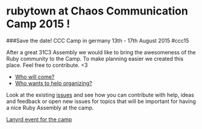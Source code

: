 # rubytown at Chaos Communication Camp 2015 !
###Save the date! CCC Camp in germany 13th - 17th August 2015 #ccc15

After a great 31C3 Assembly we would like to bring the awesomeness of the Ruby community to the Camp.
To make planning easier we created this place. Feel free to contribute. <3

* [Who will come?](https://github.com/rubytown/Chaos-Communication-Camp-2015/issues/1)
* [Who wants to help organizing?](https://github.com/rubytown/Chaos-Communication-Camp-2015/issues/2)

Look at the existing [issues](https://github.com/rubytown/Chaos-Communication-Camp-2015/issues/) and see how you can contribute with help, ideas and feedback or open new issues for topics that will be important for having a nice Ruby Assembly at the camp.

[Lanyrd event for the camp](http://lanyrd.com/2015/chaos-communication-camp/)
